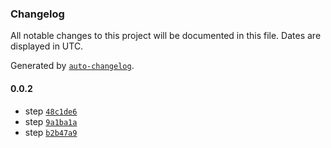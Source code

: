 ### Changelog

All notable changes to this project will be documented in this file. Dates are displayed in UTC.

Generated by [`auto-changelog`](https://github.com/CookPete/auto-changelog).

#### 0.0.2

- step [`48c1de6`](https://github.com/vivianeflowt/typescript-boilerplate/commit/48c1de6173e42d0b1a770d7b21243931f062c642)
- step [`9a1ba1a`](https://github.com/vivianeflowt/typescript-boilerplate/commit/9a1ba1ac45adea92b58a47ff52eadfdb057cdddc)
- step [`b2b47a9`](https://github.com/vivianeflowt/typescript-boilerplate/commit/b2b47a91f7ba85b3c10ec5cfd45c8fb4023231e5)
